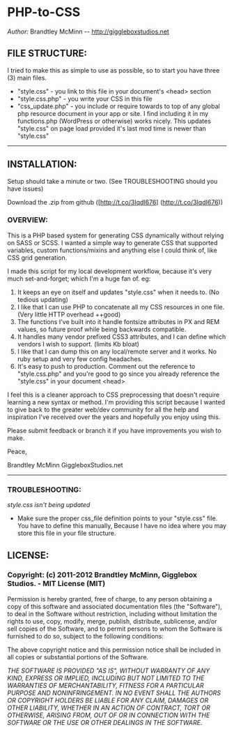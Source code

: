 # PHP-to-CSS
*Author:* Brandtley McMinn -- http://giggleboxstudios.net


## FILE STRUCTURE:
I tried to make this as simple to use as possible, so to start you have three (3) main files.

+   "style.css" - you link to this file in your document's &lt;head&gt; section
+   "style.css.php" - you write your CSS in this file
+   "css_update.php" - you include or require towards to top of any global php resource document in your app or site. I find including it in my functions.php (WordPress or otherwise) works nicely. This updates "style.css" on page load provided it's last mod time is newer than "style.css"


- - -

## INSTALLATION:
Setup should take a minute or two. (See TROUBLESHOOTING should you have issues)

Download the .zip from github ([http://t.co/3IqdI676] (http://t.co/3IqdI676))





### OVERVIEW:
This is a PHP based system for generating CSS dynamically without relying on SASS or SCSS. I wanted a simple way to generate CSS that supported variables, custom functions/mixins and anything else I could think of, like CSS grid generation.

I made this script for my local development workflow, because it's very much set-and-forget; which I'm a huge fan of. eg:

1. It keeps an eye on itself and updates "style.css" when it needs to. (No tedious updating)
2. I like that I can use PHP to concatenate all my CSS resources in one file. (Very little HTTP overhead ++good)
3. The functions I've built into it handle fontsize attributes in PX and REM values, so future proof while being backwards compatible.
4. It handles many vendor prefixed CSS3 attributes, and I can define which vendors I wish to support. (limits Kb bloat)
5. I like that I can dump this on any local/remote server and it works. No ruby setup and very few config headaches.
4. It's easy to push to production. Comment out the reference to "style.css.php" and you're good to go since you already reference the "style.css" in your document &lt;head&gt;

I feel this is a cleaner approach to CSS preprocessing that doesn't require learning a new syntax or method. I'm providing this script because I wanted to give back to the greater web/dev community for all the help and inspiration I've received over the years and hopefully you enjoy using this.

Please submit feedback or branch it if you have improvements you wish to make.

Peace,

Brandtley McMinn
GiggleboxStudios.net

- - -


### TROUBLESHOOTING:
*style.css isn't being updated*

- Make sure the proper css_file definition points to your "style.css" file. You have to define this manually, Because I have no idea where you may store this file in your file structure.



## LICENSE:

### Copyright: (c) 2011-2012 Brandtley McMinn, Gigglebox Studios. - MIT License (MIT)

Permission is hereby granted, free of charge, to any person obtaining a copy of this software and associated documentation files (the "Software"), to deal in the Software without restriction, including without limitation the rights to use, copy, modify, merge, publish, distribute, sublicense, and/or sell copies of the Software, and to permit persons to whom the Software is furnished to do so, subject to the following conditions:

The above copyright notice and this permission notice shall be included in all copies or substantial portions of the Software.

*THE SOFTWARE IS PROVIDED "AS IS", WITHOUT WARRANTY OF ANY KIND, EXPRESS OR IMPLIED, INCLUDING BUT NOT LIMITED TO THE WARRANTIES OF MERCHANTABILITY, FITNESS FOR A PARTICULAR PURPOSE AND NONINFRINGEMENT. IN NO EVENT SHALL THE AUTHORS OR COPYRIGHT HOLDERS BE LIABLE FOR ANY CLAIM, DAMAGES OR OTHER LIABILITY, WHETHER IN AN ACTION OF CONTRACT, TORT OR OTHERWISE, ARISING FROM, OUT OF OR IN CONNECTION WITH THE SOFTWARE OR THE USE OR OTHER DEALINGS IN THE SOFTWARE.*
